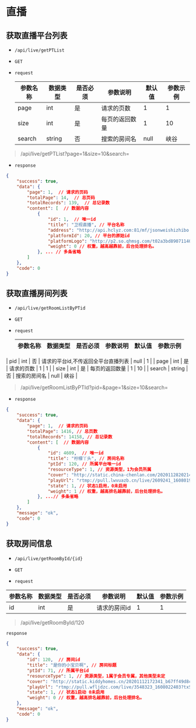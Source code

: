# 直播

## 获取直播平台列表

* `/api/live/getPTList`

* `GET`

* `request`

  | 参数名称 | 数据类型 | 是否必须 | 参数说明       | 默认值 | 参数示例 |
  | -------- | -------- | -------- | -------------- | ------ | -------- |
  | page     | int      | 是       | 请求的页数     | 1      | 1        |
  | size     | int      | 是       | 每页的返回数量 | 1      | 10       |
  | search   | string   | 否       | 搜索的房间名   | null   | 峡谷     |

> /api/live/getPTList?page=1&size=10&search=

* `response`

```json
{
    "success": true,
    "data": {
        "page": 1,  // 请求的页码
        "totalPage": 14,  // 总页码
        "totalRecords": 139,  // 总记录数
        "content": [  // 数据内容
            {
                "id": 1,  // 唯一id
                "title": "卫视直播", // 平台名称
                "address": "http://api.hclyz.com:81/mf/jsonweishizhibo.txt",  //不显示内容
                "platformId": 20, // 平台的原始id
                "platformLogo": "http://p2.so.qhmsg.com/t02a3bd890711408ef1.jpg", // 平台封面
                "weight": 0 // 权重，越高越靠前，后台处理排名。
            }, ... // 多条省略
        ]
    },
    "code": 0
}
```



## 获取直播房间列表

* `/api/live/getRoomListByPTid`

* `GET`

* `request`

  | 参数名称 | 数据类型 | 是否必须 | 参数说明       | 默认值 | 参数示例 |
  | -------- | -------- | -------- | -------------- | ------ | -------- |
| pid     | int      | 否       | 请求的平台id,不传返回全平台直播列表 | null  | 1      |
| page     | int      | 是       | 请求的页数     | 1      | 1        |
  | size     | int      | 是       | 每页的返回数量 | 1      | 10       |
  | search   | string   | 否       | 搜索的房间名   | null   | 峡谷     |

> /api/live/getRoomListByPTId?pid=&page=1&size=10&search=

* `response`

```json
{
    "success": true,
    "data": {
        "page": 1,  // 请求的页码
        "totalPage": 1416, // 总页数
        "totalRecords": 14158, // 总记录数
        "content": [  // 数据内容
            {
                "id": 4609,  // 唯一id
                "title": "柠檬丫头", // 房间名称
                "ptId": 120, // 所属平台唯一id
                "resourceType": 1, // 资源类型，1为会员所属
                "cover": "http://static.china-chenlan.com/20201128202145_ba940a5ed38329720d5b8f1013be2960?imageView2/2/w/600/h/600", // 封面地址
                "playUrl": "rtmp://pull.lwvuazb.cn/live/2609241_1608019224?txSecret=5e8082d0fc6c604b8aa59e1e4ae514d4&txTime=5FD88871", // 直播流
                "state": 1, // 状态1启用，0未启用
                "weight": 1 // 权重，越高排名越靠前，后台处理排名。
            }, ...// 多条省略
        ]
    },
    "message": "ok",
    "code": 0
}
```

## 获取房间信息
* `/api/live/getRoomById/{id}`

* `GET`

* `request`

| 参数名称 | 数据类型 | 是否必须 | 参数说明       | 默认值 | 参数示例 |
| -------- | -------- | -------- | -------------- | ------ | -------- |
| id     | int      | 是       | 请求的房间id | 1     | 1 |

> /api/live/getRoomById/120

`response`

```json
{
    "success": true,
    "data": {
        "id": 120,  // 房间id
        "title": "是你的小宝贝啊", // 房间标题
        "ptId": 71, // 所属平台id
        "resourceType": 1, // 资源类型，1属于会员专属，其他类型未定
        "cover": "http://static.kiddyhomes.cn/20201112172341_b67ff49d8c3e73173b1946bd509f2a11?imageView2/2/w/600/h/600",   //封面
        "playUrl": "rtmp://pull.wfljdzc.com/live/3548323_1608022403?txSecret=d888bb00279eadc84534700add234c1e&txTime=5FD88853", //直播的流地址
        "state": 1, // 状态1启动 0未启用
        "weight": 0 // 权重，越高排名越靠前，后台处理排名。
    },
    "message": "ok",
    "code": 0
}
```